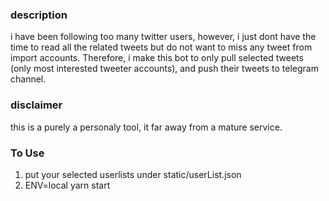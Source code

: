### description
i have been following too many twitter users, however, i just dont have the time to read all the related tweets but do not want to miss any tweet from import accounts. Therefore, i make this bot to only pull selected tweets (only most interested tweeter accounts), and push their tweets to telegram channel.

### disclaimer
this is a purely a personaly tool, it far away from a mature service.


### To Use
1. put your selected userlists under static/userList.json
2. ENV=local yarn start